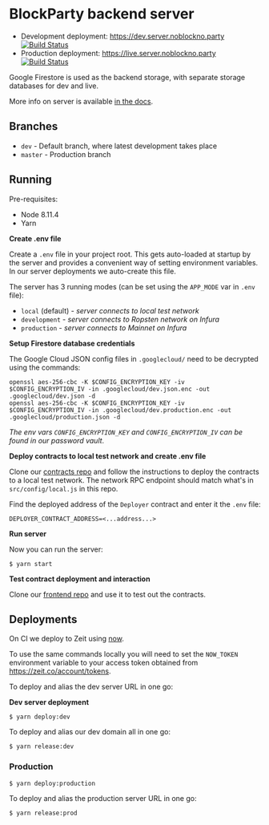 # BlockParty backend server

* Development deployment: https://dev.server.noblockno.party [![Build Status](https://travis-ci.org/noblocknoparty/server.svg?branch=dev)](https://travis-ci.org/noblocknoparty/server)
* Production deployment: https://live.server.noblockno.party [![Build Status](https://travis-ci.org/noblocknoparty/server.svg?branch=master)](https://travis-ci.org/noblocknoparty/server)

Google Firestore is used as the backend storage, with separate storage databases for dev and live.

More info on server is available [in the docs](https://github.com/noblocknoparty/docs/blob/master/BackendServer.md).

## Branches

* `dev` - Default branch, where latest development takes place
* `master` - Production branch

## Running

Pre-requisites:
  * Node 8.11.4
  * Yarn

**Create .env file**

Create a `.env` file in your project root. This gets auto-loaded at startup by
the server and provides a convenient way of setting environment variables.
In our server deployments we auto-create this file.

The server has 3 running modes (can be set using the `APP_MODE` var in `.env` file):

  * `local` (default) - _server connects to local test network_
  * `development` - _server connects to Ropsten network on Infura_
  * `production` - _server connects to Mainnet on Infura_

**Setup Firestore database credentials**

The Google Cloud JSON config files in `.googlecloud/` need to be decrypted using
the commands:

```shell
openssl aes-256-cbc -K $CONFIG_ENCRYPTION_KEY -iv $CONFIG_ENCRYPTION_IV -in .googlecloud/dev.json.enc -out .googlecloud/dev.json -d
openssl aes-256-cbc -K $CONFIG_ENCRYPTION_KEY -iv $CONFIG_ENCRYPTION_IV -in .googlecloud/dev.production.enc -out .googlecloud/production.json -d
```

_The env vars `CONFIG_ENCRYPTION_KEY` and `CONFIG_ENCRYPTION_IV` can be found in our password vault_.

**Deploy contracts to local test network and create .env file**

Clone our [contracts repo](https://github.com/noblocknoparty/contracts) and follow the instructions to deploy the
contracts to a local test network. The network RPC endpoint should match what's
in `src/config/local.js` in this repo.

Find the deployed address of the `Deployer` contract and enter it the `.env` file:

```
DEPLOYER_CONTRACT_ADDRESS=<...address...>
```

**Run server**

Now you can run the server:

```shell
$ yarn start
```

**Test contract deployment and interaction**

Clone our [frontend repo](https://github.com/noblocknoparty/app) and use it to test out the contracts.


## Deployments

On CI we deploy to Zeit using [now](https://zeit.co/docs/getting-started/five-minute-guide-to-now).

To use the same commands locally you will need to set the `NOW_TOKEN` environment
variable to your access token obtained from https://zeit.co/account/tokens.

To deploy and alias the dev server URL in one go:

**Dev server deployment**

```shell
$ yarn deploy:dev
```

To deploy and alias our dev domain all in one go:

```shell
$ yarn release:dev
```

### Production

```shell
$ yarn deploy:production
```
To deploy and alias the production server URL in one go:

```shell
$ yarn release:prod
```
